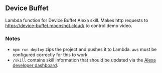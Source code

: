## Device Buffet

Lambda function for Device Buffet Alexa skill. Makes http requests to https://device-buffet.moonshot.cloud/ to control demo video.

### Notes
* `npm run deploy` zips the project and pushes it to Lambda. `aws` must be configured correctly for this to work.
* `/skill` contains skill information that should be updated via the [Alexa developer dashboard](https://developer.amazon.com/edw/home.html#/skills).
